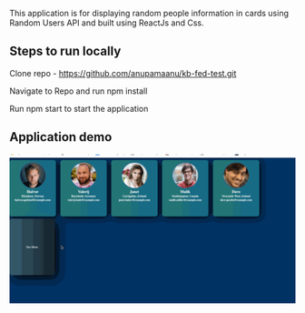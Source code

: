 This application is for displaying random people information in cards using Random Users API and built using ReactJs and Css.

Steps to run locally
-----------------

Clone repo - https://github.com/anupamaanu/kb-fed-test.git

Navigate to Repo and run npm install

Run npm start to start the application

Application demo
-----------------
![](demo.gif)


